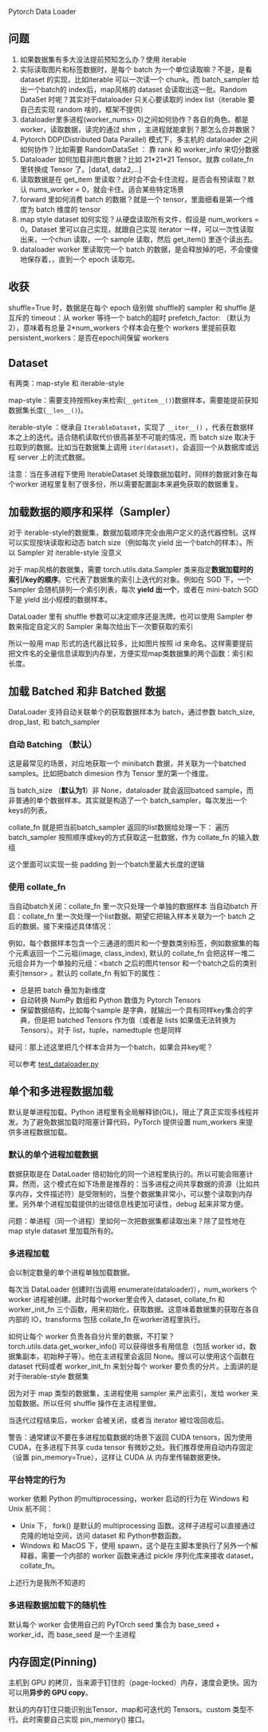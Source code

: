 Pytorch Data Loader

## 问题
1. 如果数据集有多大没法提前预知怎么办？使用 iterable
2. 实际读取图片和标签数据时，是每个 batch 为一个单位读取嘛？不是，是看 dataset 的实现，比如iterable 可以一次读一个 chunk。而 batch_sampler 给出一个batch的 index后，map风格的 dataset 会读取出这一批。Random DataSet 时呢？其实对于dataloader 只关心要读取的 index list（iterable 要自己去实现 random 啥的，框架不提供）
3. dataloader里多进程(worker_nums> 0)之间如何协作？各自的角色。都是 worker，读取数据，读完的通过 shm ，主进程就能拿到？那怎么合并数据？
4. Pytorch DDP(Distributed Data Parallel) 模式下，多主机的 dataloader 之间如何协作？比如需要 RandomDataSet ： 靠 rank 和 worker_info 来切分数据
5. Dataloader 如何加载非图片数据？比如 21\*21\*21 Tensor。就靠 collate_fn 里转换成 Tensor 了。[data1, data2,...]
6. 读取数据是在 get_item 里读取？此时会不会卡住流程，是否会有预读取？默认 nums_worker = 0，就会卡住。适合某些特定场景
7. forward 里如何消费 batch 的数据？就是一个 tensor，里面细看是第一个维度为 batch 维度的 tensor
8. map style dataset 如何实现？从硬盘读取所有文件，假设是 num_workers = 0。Dataset 里可以自己实现，就跟自己实现 iterator 一样，可以一次性读取出来，一个chun 读取，一个 sample 读取，然后 get_item() 里逐个读出去。
9. dataloader worker 里读取完一个 batch 的数据，是会释放掉的吧，不会傻傻地保存着，，直到一个 epoch 读取完。

## 收获
shuffle=True 时，数据是在每个 epoch 级别做 shuffle的
sampler 和 shuffle 是互斥的
timeout：从 worker 等待一个 batch的超时
prefetch_factor: （默认为2），意味着有总量 2*num_workers 个样本会在整个 workers 里提前获取
persistent_workers：是否在epoch间保留 workers
## Dataset
有两类：map-style 和 iterable-style

map-style：需要支持按照key来检索(`__getitem__()`)数据样本，需要能提前获知数据集长度(`__len__()`)。

iterable-style ：继承自 `IterableDataset`，实现了 `__iter__()` ，代表在数据样本之上的迭代。适合随机读取代价很高甚至不可能的情况，而 batch size 取决于拉取到的数据。比如当在数据集上调用 `iter(dataset)`，会返回一个从数据库或远程 server 上的流式数据。

注意：当在多进程下使用 IterableDataset 处理数据加载时，同样的数据对象在每个worker 进程里复制了很多份，所以需要配置副本来避免获取的数据重复。

## 加载数据的顺序和采样（Sampler）

对于 iterable-style的数据集，数据加载顺序完全由用户定义的迭代器控制。这样可以实现按块读取和动态 batch size（例如每次 yield 出一个batch的样本）。所以 Sampler 对 iterable-style 没意义

对于 map风格的数据集，需要 torch.utils.data.Sampler 类来指定**数据加载时的索引/key的顺序**。它代表了数据集的索引上迭代的对象。例如在 SGD 下，一个 Sampler 会随机排列一个索引列表，每次 **yield 出一个**，或者在 mini-batch SGD 下是 yield 出小规模的数据样本。

DataLoader 里有 shuffle 参数可以决定顺序还是洗牌。也可以使用 Sampler 参数来指定自定义的 Sampler 来每次给出下一次要获取的索引

所以一般用 map 形式的迭代器比较多，比如图片按照 id 来命名。这样需要提前把文件名的全量信息读取到内存里，方便实现map类数据集的两个函数：索引和长度。

## 加载 Batched 和非 Batched  数据
DataLoader 支持自动关联单个的获取数据样本为 batch，通过参数 batch_size, drop_last, 和 batch_sampler

### 自动 Batching （默认）
这是最常见的场景，对应地获取一个 minibatch 数据，并关联为一个batched samples。比如把batch dimesion 作为 Tensor 里的第一个维度。

当 batch_size （**默认为1**）非 None，dataloader 就会返回batced sample，而非普通的单个数据样本。其实就是构造了一个 batch_sampler，每次发出一个keys的列表。

collate_fn 就是把当前batch_sampler 返回的list数据给处理一下：
遍历 batch_sampler
   按照顺序或key的方式获取这一批数据，作为 collate_fn 的输入数组
   
   这个里面可以实现一些 padding 到一个batch里最大长度的逻辑

### 使用 collate_fn
当自动batch关闭：collate_fn 里一次只处理一个单独的数据样本
当自动batch 开启：collate_fn 里一次处理一个list数据。期望它把输入样本关联为一个 batch 之后的数据。接下来描述具体情况：

例如，每个数据样本包含一个三通道的图片和一个整数类别标签，例如数据集的每个元素返回一个二元祖(image, class_index), 默认的 collate_fn 会把这样一堆二元组合并为一个单独的元组：<batch 之后的图片tensor 和一个batch之后的类别索引tensor> 。默认的 collate_fn 有如下的属性：

* 总是把 batch 叠加为新维度
* 自动转换 NumPy 数组和 Python 数值为 Pytorch Tensors
* 保留数据结构，比如每个sample 是字典，就输出一个具有同样key集合的字典，但是把 batched Tensors 作为值（或者是 lists 如果值无法转换为 Tensors）。对于 list，tuple，namedtuple 也是同样

疑问：那上述这里把几个样本合并为一个batch，如果合并key呢？

可以参考 [test_dataloader.py](https://github.com/pytorch/pytorch/blob/510334f34ba1f6ff5c1418f92bfa31c0d7399b6f/test/test_dataloader.py#L1891)

## 单个和多进程数据加载
默认是单进程加载。Python 进程里有全局解释锁(GIL)，阻止了真正实现多线程并发。为了避免数据加载时阻塞计算代码，PyTorch 提供设置 num_workers 来提供多进程数据加载。
### 默认的单个进程加载数据
数据获取是在 DataLoader 倍初始化的同一个进程里执行的。所以可能会阻塞计算。然而，这个模式在如下场景是推荐的：当多进程之间共享数据的资源（比如共享内存，文件描述符）是受限制的，当整个数据集非常小，可以整个读取到内存里。另外单个进程加载提供的出错信息栈更加可读性，debug 起来非常方便。

问题：单进程（同一个进程）里如何一次把数据集都读取出来？除了显性地在 map style dataset 里加载所有的。

### 多进程加载
会以制定数量的单个进程单独加载数据。

每次当 DataLoader 创建时(当调用 enumerate(dataloader)），num_workers 个 worker 进程被创建。此时每个worker里会传入 dataset, collate_fn 和 worker_init_fn 三个函数，用来初始化，获取数据。这意味着数据集的获取在各自内部的 IO，transforms 包括 collate_fn 在worker进程里执行。

如何让每个 worker 负责各自分片里的数据，不打架？torch.utils.data.get_worker_info() 可以获得很多有用信息（包括 worker id，数据集副本，初始种子等）。他在主进程里会返回 None。搜以可以使用这个函数在 dataset 代码或者 worker_init_fn 来划分每个 worker 要负责的分片。上面讲的是对于iterable-style 数据集

因为对于 map 类型的数据集，主进程使用 sampler 来产出索引，发给 worker 来加载数据。所以任何 shuffle 操作在主进程里做。

当迭代过程结束后，worker 会被关闭，或者当 iterator
 被垃圾回收后。
 
警告：通常建议不要在多进程加载数据的场景下返回 CUDA tensors，因为使用 CUDA，在多进程下共享 cuda tensor 有微妙之处。我们推荐使用自动内存固定（设置 pin_memory=True），这样让 CUDA 从 内存里传输数据更快。

### 平台特定的行为

worker 依赖 Python 的multiprocessing，worker 启动的行为在 Windows 和 Unix 航不同：
* Unix 下， fork() 是默认的 multiprocessing 函数。这样子进程可以直接通过克隆的地址空间，访问 dataset 和 Python参数函数。
* Windows 和 MacOS 下，使用 spawn，这个是在主脚本里执行了另外一个解释器，需要一个内部的 worker 函数来通过 pickle 序列化库来接收 dataset，collate_fn。

上述行为是我所不知道的

### 多进程数据加载下的随机性
默认每个 worker 会使用自己的 PyTOrch seed 集合为 base_seed + worker_id，而 base_seed 是一个主进程

## 内存固定(Pinning)
主机到 GPU 的拷贝，当来源于钉住的（page-locked）内存，速度会更快。因为可以用**异步的 GPU copy**。

默认的内存钉住只能识别出Tensor、map和可迭代的 Tensors。custom 类型不行。此时需要自己实现 pin_memory() 接口。




